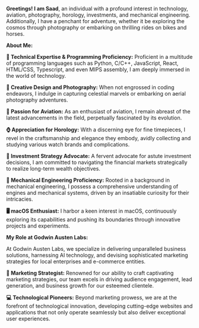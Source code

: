 **Greetings! I am Saad**, an individual with a profound interest in technology, aviation, photography, horology, investments, and mechanical engineering. Additionally, I have a penchant for adventure, whether it be exploring the cosmos through photography or embarking on thrilling rides on bikes and horses.

**About Me:**

**🧠 Technical Expertise & Programming Proficiency:** Proficient in a multitude of programming languages such as Python, C/C++, JavaScript, React, HTML/CSS, Typescript, and even MIPS assembly, I am deeply immersed in the world of technology.

**🎨 Creative Design and Photography:** When not engrossed in coding endeavors, I indulge in capturing celestial marvels or embarking on aerial photography adventures.

**🛫 Passion for Aviation:** As an enthusiast of aviation, I remain abreast of the latest advancements in the field, perpetually fascinated by its evolution.

**⌚ Appreciation for Horology:** With a discerning eye for fine timepieces, I revel in the craftsmanship and elegance they embody, avidly collecting and studying various watch brands and complications.

**💼 Investment Strategy Advocate:** A fervent advocate for astute investment decisions, I am committed to navigating the financial markets strategically to realize long-term wealth objectives.

**🔧 Mechanical Engineering Proficiency:** Rooted in a background in mechanical engineering, I possess a comprehensive understanding of engines and mechanical systems, driven by an insatiable curiosity for their intricacies.

**🖥️ macOS Enthusiast:** I harbor a keen interest in macOS, continuously exploring its capabilities and pushing its boundaries through innovative projects and experiments.

**My Role at Godwin Austen Labs:**

At Godwin Austen Labs, we specialize in delivering unparalleled business solutions, harnessing AI technology, and devising sophisticated marketing strategies for local enterprises and e-commerce entities.

**🚀 Marketing Strategist:** Renowned for our ability to craft captivating marketing strategies, our team excels in driving audience engagement, lead generation, and business growth for our esteemed clientele.

**💻 Technological Pioneers:** Beyond marketing prowess, we are at the forefront of technological innovation, developing cutting-edge websites and applications that not only operate seamlessly but also deliver exceptional user experiences.
